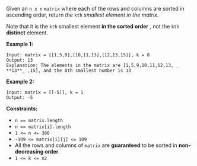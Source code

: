 Given an `n x n` `matrix` where each of the rows and columns are sorted in
ascending order, return _the_ `kth` _smallest element in the matrix_.

Note that it is the `kth` smallest element **in the sorted order** , not the
`kth` **distinct** element.



**Example 1:**

    
    
    Input: matrix = [[1,5,9],[10,11,13],[12,13,15]], k = 8
    Output: 13
    Explanation: The elements in the matrix are [1,5,9,10,11,12,13, _ **13**_ ,15], and the 8th smallest number is 13
    

**Example 2:**

    
    
    Input: matrix = [[-5]], k = 1
    Output: -5
    



**Constraints:**

  * `n == matrix.length`
  * `n == matrix[i].length`
  * `1 <= n <= 300`
  * `-109 <= matrix[i][j] <= 109`
  * All the rows and columns of `matrix` are **guaranteed** to be sorted in **non-decreasing order**.
  * `1 <= k <= n2`

